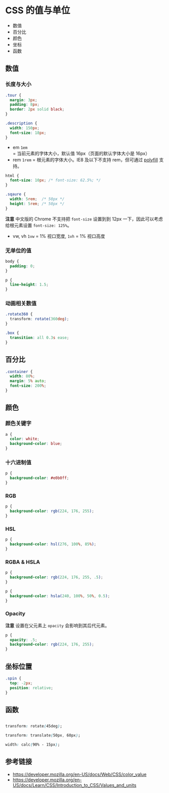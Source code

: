 # CSS 的值与单位

* 数值
* 百分比
* 颜色
* 坐标
* 函数

## 数值
### 长度与大小
```css
.tour {
  margin: 3px;
  padding: 8px;
  border: 2px solid black;
}

.description {
  width: 150px;
  font-size: 18px;
}
```
* em `1em` = 当前元素的字体大小，默认值 16px（页面的默认字体大小是 16px）
* rem `1rem` = 根元素的字体大小。IE8 及以下不支持 rem，但可通过 [polyfill](https://github.com/chuckcarpenter/REM-unit-polyfill) 支持。
```css
html {
  font-size: 10px; /* font-size: 62.5%; */
}

.sqaure {
  width: 5rem;  /* 50px */
  height: 5rem; /* 50px */
}
```
**注意** 中文版的 Chrome 不支持把 `font-size` 设置到到 12px 一下，因此可以考虑给根元素设置 `font-size: 125%`。

* vw, vh `1vw` = 1% 视口宽度, `1vh` = 1% 视口高度

### 无单位的值
```css
body {
  padding: 0;
}

p {
  line-height: 1.5;
}
```

### 动画相关数值
```css
.rotate360 {
  transform: rotate(360deg);
}

.box {
  transition: all 0.3s ease;
}
```

## 百分比
```css
.container {
  width: 80%;
  margin: 5% auto;
  font-size: 200%;
}
```

## 颜色
### 颜色关键字
```css
a {
  color: white;
  background-color: blue;
}
```
### 十六进制值
```css
p {
  background-color: #e0b0ff;
}
```
### RGB
```css
p {
  background-color: rgb(224, 176, 255);
}
```

### HSL
```css
p {
  background-color: hsl(276, 100%, 85%);
}
```

### RGBA & HSLA
```css
p {
  background-color: rgb(224, 176, 255, .5);
}
```
```css
p {
  background-color: hsla(240, 100%, 50%, 0.5);
}
```

### Opacity
**注意** 设置在父元素上 `opacity` 会影响到其后代元素。
```css
p {
  opacity: .5;
  background-color: rgb(224, 176, 255);
}
```

## 坐标位置
```css
.spin {
  top: -2px;
  position: relative;
}
```

## 函数
```css

transform: rotate(45deg);

transform: translate(50px, 60px);

width: calc(90% - 15px);

```

## 参考链接
* https://developer.mozilla.org/en-US/docs/Web/CSS/color_value
* https://developer.mozilla.org/en-US/docs/Learn/CSS/Introduction_to_CSS/Values_and_units
